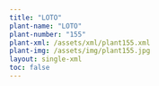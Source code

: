 ```yaml
---
title: "LOTO"
plant-name: "LOTO"
plant-number: "155"
plant-xml: /assets/xml/plant155.xml
plant-img: /assets/img/plant155.jpg
layout: single-xml
toc: false
---
```

